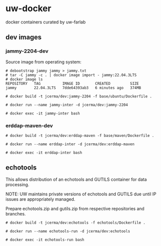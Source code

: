# uw-docker
docker containers curated by uw-farlab

## dev images

### jammy-2204-dev

Source image from operating system:
```
# debootstrap jammy jammy > jammy.txt
# tar -C jammy -c . | docker image import - jammy:22.04.3LTS
# docker image ls
REPOSITORY   TAG          IMAGE ID       CREATED         SIZE
jammy        22.04.3LTS   7dde64393ab3   6 minutes ago   374MB
```

```
# docker build -t jcerma/dev:jammy-2204 -f base/ubuntu/Dockerfile .
```

```
# docker run --name jammy-inter -d jcerma/dev:jammy-2204
```

```
# docker exec -it jammy-inter bash
```

### erddap-maven-dev

```
# docker build -t jcerma/dev:erddap-maven -f base/maven/Dockerfile .
```

```
# docker run --name erddap-inter -d jcerma/dev:erddap-maven
```

```
# docker exec -it erddap-inter bash
```

## echotools

This allows distribution of an echotools and GUTILS container for data
processing.

NOTE: UW maintains private versions of echotools and GUTILS due until
      IP issues are appropriately managed.

Prepare echotools.zip and gutils.zip from respective repositories and
branches.

```
# docker build -t jcerma/dev:echotools -f echotools/Dockerfile .
```

```
# docker run --name echotools-run -d jcerma/dev:echotools
```

```
# docker exec -it echotools-run bash
```
